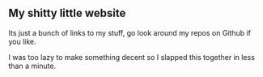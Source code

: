 ## My shitty little website
Its just a bunch of links to my stuff, go look around my repos on Github if you like.

I was too lazy to make something decent so I slapped this together in less than a minute.
